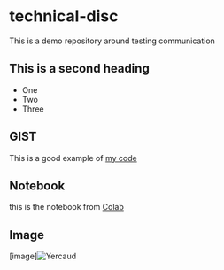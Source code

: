 # technical-disc
This is a demo repository around testing communication

## This is a second heading

* One
* Two
* Three
## GIST
This is a good example of [my code](https://gist.github.com/KapilVallabh/58b2898b7774259d7d80cb40594a2811)

## Notebook
this is the notebook from [Colab](technical_discussion.ipynb)


## Image
 [image]![Yercaud](https://github.com/user-attachments/assets/9c5e0241-3513-46e4-b3e9-d9fa50a872ff)
